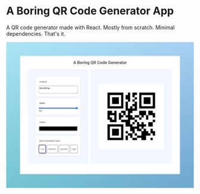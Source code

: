 # A Boring QR Code Generator App

A QR code generator made with React. Mostly from scratch. Minimal dependencies. That's it.

![screenshot](./assets/screenshot.jpeg)
